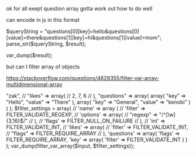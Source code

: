 ok for all exept question array gotta work out how to do well

can encode in js in this format

$queryString = "questions[0][key]=hello&questions[0][value]=there&questions[1][key]=hi&questions[1][value]=mom";
parse_str($queryString, $result);

var_dump($result);

but can I filter array of objects

https://stackoverflow.com/questions/4829355/filter-var-array-multidimensional-array

<?php

$input = array(
    // "name" => "zak",
    // "likes" => array(
    //     2, 7, 6
    // ),
    "questions" => array(
        array(
            "key" => "Hello",
            "value" => "There"
        ),
        array(
            "key" => "General",
            "value" => "kenobi"
        )
    )
);

$filter_settings = array(
    // 'name' => array (
    //     'filter' => FILTER_VALIDATE_REGEXP,
    //     'options' => array(
    //         "regexp" => "/^[\w]{3,16}$/"
    //     ),
    //     'flags' => FILTER_NULL_ON_FAILURE
    // ),
    // 'int' => FILTER_VALIDATE_INT,
    // 'likes' => array(
    //     'filter' => FILTER_VALIDATE_INT,
    //     "flags" => FILTER_REQUIRE_ARRAY
    // ),
    'questions' => array(
        'flags' => FILTER_REQUIRE_ARRAY,
        'key' => array(
            'filter' => FILTER_VALIDATE_INT
        )
    )
);

var_dump(filter_var_array($input, $filter_settings));